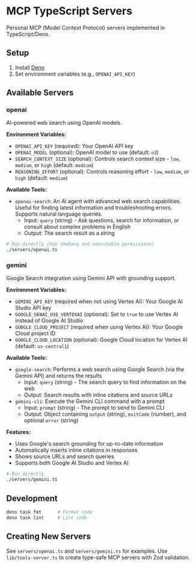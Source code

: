 # MCP TypeScript Servers

Personal MCP (Model Context Protocol) servers implemented in TypeScript/Deno.

## Setup

1. Install [Deno](https://deno.land/)
2. Set environment variables (e.g., `OPENAI_API_KEY`)

## Available Servers

### openai

AI-powered web search using OpenAI models.

**Environment Variables:**
- `OPENAI_API_KEY` (required): Your OpenAI API key
- `OPENAI_MODEL` (optional): OpenAI model to use (default: `o3`)
- `SEARCH_CONTEXT_SIZE` (optional): Controls search context size - `low`, `medium`, or `high` (default: `medium`)
- `REASONING_EFFORT` (optional): Controls reasoning effort - `low`, `medium`, or `high` (default: `medium`)

**Available Tools:**
- `openai-search`: An AI agent with advanced web search capabilities. Useful for finding latest information and troubleshooting errors. Supports natural language queries.
  - Input: `query` (string) - Ask questions, search for information, or consult about complex problems in English
  - Output: The search result as a string

```bash
# Run directly (has shebang and executable permissions)
./servers/openai.ts
```

### gemini

Google Search integration using Gemini API with grounding support.

**Environment Variables:**
- `GEMINI_API_KEY` (required when not using Vertex AI): Your Google AI Studio API key
- `GOOGLE_GENAI_USE_VERTEXAI` (optional): Set to `true` to use Vertex AI instead of Google AI Studio
- `GOOGLE_CLOUD_PROJECT` (required when using Vertex AI): Your Google Cloud project ID
- `GOOGLE_CLOUD_LOCATION` (optional): Google Cloud location for Vertex AI (default: `us-central1`)

**Available Tools:**
- `google-search`: Performs a web search using Google Search (via the Gemini API) and returns the results
  - Input: `query` (string) - The search query to find information on the web
  - Output: Search results with inline citations and source URLs
- `gemini-cli`: Execute the Gemini CLI command with a prompt
  - Input: `prompt` (string) - The prompt to send to Gemini CLI
  - Output: Object containing `output` (string), `exitCode` (number), and optional `error` (string)

**Features:**
- Uses Google's search grounding for up-to-date information
- Automatically inserts inline citations in responses
- Shows source URLs and search queries
- Supports both Google AI Studio and Vertex AI

```bash
# Run directly
./servers/gemini.ts
```

## Development

```bash
deno task fmt      # Format code
deno task lint     # Lint code
```

## Creating New Servers

See `servers/openai.ts` and `servers/gemini.ts` for examples. Use `lib/tools-server.ts` to create type-safe MCP servers with Zod validation.